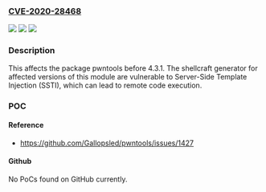 ### [CVE-2020-28468](https://cve.mitre.org/cgi-bin/cvename.cgi?name=CVE-2020-28468)
![](https://img.shields.io/static/v1?label=Product&message=pwntools&color=blue)
![](https://img.shields.io/static/v1?label=Version&message=%3C%204.3.1%20&color=brighgreen)
![](https://img.shields.io/static/v1?label=Vulnerability&message=Improper%20Control%20of%20Generation%20of%20Code%20('Code%20Injection')&color=brighgreen)

### Description

This affects the package pwntools before 4.3.1. The shellcraft generator for affected versions of this module are vulnerable to Server-Side Template Injection (SSTI), which can lead to remote code execution.

### POC

#### Reference
- https://github.com/Gallopsled/pwntools/issues/1427

#### Github
No PoCs found on GitHub currently.

